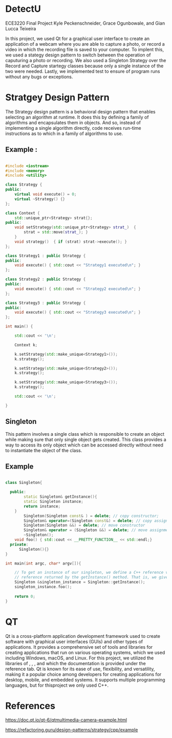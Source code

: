 # DetectU
ECE3220 Final Project Kyle Peckenschneider, Grace Ogunbowale, and Gian Lucca Teixeira

In this project, we used Qt for a graphical user interface to create an application of a webcam where you
are able to capture a photo, or record a video in which the recording file is saved to your computer.
To implent this, we used a stategy design pattern to switch between the operation of caputuring a photo
or recording. We also used a Singleton Strategy over the Record and Capture startegy classes because
only a single instance of the two were needed. Lastly, we implemented test to ensure of program
runs without any bugs or exceptions.

# Stratgey Design Pattern
The Strategy design pattern is a behavioral design pattern that enables selecting an algorithm at runtime.
It does this by defining a family of algorithms and encapsulates them in objects.
And so, instead of implementing a single algorithm directly, code receives run-time instructions as to which in a family of algorithms to use.

## Example :
```C++

#include <iostream>
#include <memory>
#include <utility>

class Strategy {
public:
    virtual void execute() = 0;                           
    virtual ~Strategy() {}
};

class Context {
    std::unique_ptr<Strategy> strat{};                    
public:                                                   
    void setStrategy(std::unique_ptr<Strategy> strat_)  { 
        strat = std::move(strat_); }
    }
    void strategy()  { if (strat) strat->execute(); }     
};

class Strategy1 : public Strategy {
public:
    void execute() { std::cout << "Strategy1 executed\n"; }
};

class Strategy2 : public Strategy {
public:
    void execute() { std::cout << "Strategy2 executed\n"; }
};

class Strategy3 : public Strategy {
public:
    void execute() { std::cout << "Strategy3 executed\n"; }
};

int main() {

    std::cout << '\n';

    Context k;

    k.setStrategy(std::make_unique<Strategy1>());
    k.strategy();

    k.setStrategy(std::make_unique<Strategy2>());
    k.strategy();

    k.setStrategy(std::make_unique<Strategy3>());
    k.strategy();

    std::cout << '\n';

}
```
## Singleton
This pattern involves a single class which is responsible to create an object while making sure that only single object gets created. 
This class provides a way to access its only object which can be accessed directly without need to instantiate the object of the class.
## Example
```cpp

class Singleton{

  public: 
        static Singleton& getInstance(){
		static Singleton instance;
		return instance;
	}
        Singleton(Singleton const& ) = delete; // copy constructor;
        Singleton& operator=(Singleton const&) = delete; // copy assignment
        Singleton(Singleton &&) = delete; // move constructor
        Singleton& operator = (Singleton &&) = delete; // move assignment
        ~Singleton();
	void foo() { std::cout << __PRETTY_FUNCTION__ << std::endl;}
  private:
      Singleton(){}
}

int main(int argc, char* argv[]){

	// To get an instance of our singleton, we define a C++ reference variable and bind it to the
	// reference returned by the getInstance() method. That is, we give the singleton instance a name.
	Singleton &singleton_instance = Singleton::getInstance();
	singleton_instance.foo();
	
	return 0;
}
```

# QT
Qt is a cross-platform application development framework used to create software with graphical user interfaces (GUIs) and other types of applications.
It provides a comprehensive set of tools and libraries for creating applications that run on various operating systems, which we used 
including Windows, macOS, and Linux. For this project, we utilized the libraries of <QVideoWidget>, <QMediaDevices>,
<QMediaCaptureSession>, and <QCamera> which the documentation is provided under the reference tab. 
Qt is known for its ease of use, flexibility, and versatility, making it a popular choice among developers for creating applications for desktop, mobile, and embedded systems. It supports multiple programming languages, but for thisproject we only used C++.

# References
https://doc.qt.io/qt-6/qtmultimedia-camera-example.html

https://refactoring.guru/design-patterns/strategy/cpp/example


